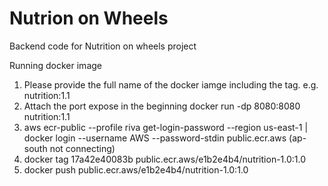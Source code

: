 # Nutrion on Wheels
Backend code for Nutrition on wheels project

Running docker image

1. Please provide the full name of the docker iamge including the tag. e.g.  nutrition:1.1
2. Attach the port expose in the beginning docker run -dp 8080:8080  nutrition:1.1
3. aws ecr-public --profile riva get-login-password --region us-east-1 | docker login --username AWS --password-stdin public.ecr.aws (ap-south not connecting)
4. docker tag 17a42e40083b public.ecr.aws/e1b2e4b4/nutrition-1.0:1.0
5. docker push public.ecr.aws/e1b2e4b4/nutrition-1.0:1.0